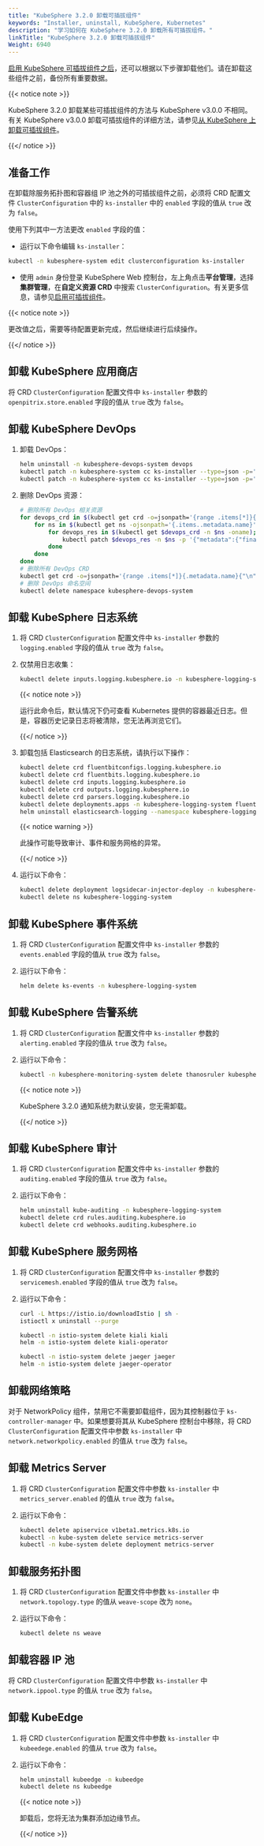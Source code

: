 ```yaml
---
title: "KubeSphere 3.2.0 卸载可插拔组件"
keywords: "Installer, uninstall, KubeSphere, Kubernetes"
description: "学习如何在 KubeSphere 3.2.0 卸载所有可插拔组件。"
linkTitle: "KubeSphere 3.2.0 卸载可插拔组件"
Weight: 6940
---
```


[启用 KubeSphere 可插拔组件之后](../../pluggable-components/)，还可以根据以下步骤卸载他们。请在卸载这些组件之前，备份所有重要数据。

{{< notice note >}}

KubeSphere 3.2.0 卸载某些可插拔组件的方法与 KubeSphere v3.0.0 不相同。有关 KubeSphere v3.0.0 卸载可插拔组件的详细方法，请参见[从 KubeSphere 上卸载可插拔组件](https://v3-0.docs.kubesphere.io/zh/docs/faq/installation/uninstall-pluggable-components/)。


{{</ notice >}}

## 准备工作

在卸载除服务拓扑图和容器组 IP 池之外的可插拔组件之前，必须将 CRD 配置文件 `ClusterConfiguration` 中的 `ks-installer` 中的 `enabled` 字段的值从 `true` 改为 `false`。

使用下列其中一方法更改 `enabled` 字段的值：

- 运行以下命令编辑 `ks-installer`：

```bash
kubectl -n kubesphere-system edit clusterconfiguration ks-installer
```

- 使用 `admin` 身份登录 KubeSphere Web 控制台，左上角点击**平台管理**，选择**集群管理**，在**自定义资源 CRD** 中搜索 `ClusterConfiguration`。有关更多信息，请参见[启用可插拔组件](../../pluggable-components/)。

{{< notice note >}}

更改值之后，需要等待配置更新完成，然后继续进行后续操作。

{{</ notice >}}

## 卸载 KubeSphere 应用商店

将 CRD `ClusterConfiguration`  配置文件中 `ks-installer` 参数的 `openpitrix.store.enabled` 字段的值从 `true` 改为 `false`。

## 卸载 KubeSphere DevOps

1. 卸载 DevOps：

   ```bash
   helm uninstall -n kubesphere-devops-system devops
   kubectl patch -n kubesphere-system cc ks-installer --type=json -p='[{"op": "remove", "path": "/status/devops"}]'
   kubectl patch -n kubesphere-system cc ks-installer --type=json -p='[{"op": "replace", "path": "/spec/devops/enabled", "value": false}]'
   ```
2. 删除 DevOps 资源：

   ```bash
   # 删除所有 DevOps 相关资源
   for devops_crd in $(kubectl get crd -o=jsonpath='{range .items[*]}{.metadata.name}{"\n"}{end}' | grep "devops.kubesphere.io"); do
       for ns in $(kubectl get ns -ojsonpath='{.items..metadata.name}'); do
           for devops_res in $(kubectl get $devops_crd -n $ns -oname); do
               kubectl patch $devops_res -n $ns -p '{"metadata":{"finalizers":[]}}' --type=merge
           done
       done
   done
   # 删除所有 DevOps CRD
   kubectl get crd -o=jsonpath='{range .items[*]}{.metadata.name}{"\n"}{end}' | grep "devops.kubesphere.io" | xargs -I crd_name kubectl delete crd crd_name
   # 删除 DevOps 命名空间
   kubectl delete namespace kubesphere-devops-system
   ```


## 卸载 KubeSphere 日志系统

1. 将 CRD `ClusterConfiguration`  配置文件中 `ks-installer` 参数的 `logging.enabled` 字段的值从 `true` 改为 `false`。

2. 仅禁用日志收集：

   ```bash
   kubectl delete inputs.logging.kubesphere.io -n kubesphere-logging-system tail
   ```

   {{< notice note >}}

   运行此命令后，默认情况下仍可查看 Kubernetes 提供的容器最近日志。但是，容器历史记录日志将被清除，您无法再浏览它们。

   {{</ notice >}}

3. 卸载包括 Elasticsearch 的日志系统，请执行以下操作：

   ```bash
   kubectl delete crd fluentbitconfigs.logging.kubesphere.io
   kubectl delete crd fluentbits.logging.kubesphere.io
   kubectl delete crd inputs.logging.kubesphere.io
   kubectl delete crd outputs.logging.kubesphere.io
   kubectl delete crd parsers.logging.kubesphere.io
   kubectl delete deployments.apps -n kubesphere-logging-system fluentbit-operator
   helm uninstall elasticsearch-logging --namespace kubesphere-logging-system
   ```

   {{< notice warning >}}

   此操作可能导致审计、事件和服务网格的异常。

   {{</ notice >}}
   
3. 运行以下命令：

   ```bash
   kubectl delete deployment logsidecar-injector-deploy -n kubesphere-logging-system
   kubectl delete ns kubesphere-logging-system
   ```

## 卸载 KubeSphere 事件系统

1. 将 CRD `ClusterConfiguration`  配置文件中 `ks-installer` 参数的 `events.enabled` 字段的值从 `true` 改为 `false`。

2. 运行以下命令：

   ```bash
   helm delete ks-events -n kubesphere-logging-system
   ```

## 卸载 KubeSphere 告警系统

1. 将 CRD `ClusterConfiguration`  配置文件中 `ks-installer` 参数的 `alerting.enabled` 字段的值从 `true` 改为 `false`。

2. 运行以下命令：

   ```bash
   kubectl -n kubesphere-monitoring-system delete thanosruler kubesphere
   ```

   {{< notice note >}}

   KubeSphere 3.2.0 通知系统为默认安装，您无需卸载。

   {{</ notice >}} 


## 卸载 KubeSphere 审计

1. 将 CRD `ClusterConfiguration`  配置文件中 `ks-installer` 参数的 `auditing.enabled` 字段的值从 `true` 改为 `false`。

2. 运行以下命令：

   ```bash
   helm uninstall kube-auditing -n kubesphere-logging-system
   kubectl delete crd rules.auditing.kubesphere.io
   kubectl delete crd webhooks.auditing.kubesphere.io
   ```

## 卸载 KubeSphere 服务网格

1. 将 CRD `ClusterConfiguration`  配置文件中 `ks-installer` 参数的 `servicemesh.enabled` 字段的值从 `true` 改为 `false`。

2. 运行以下命令：

   ```bash
   curl -L https://istio.io/downloadIstio | sh -
   istioctl x uninstall --purge
   
   kubectl -n istio-system delete kiali kiali
   helm -n istio-system delete kiali-operator
   
   kubectl -n istio-system delete jaeger jaeger
   helm -n istio-system delete jaeger-operator
   ```

## 卸载网络策略

对于 NetworkPolicy 组件，禁用它不需要卸载组件，因为其控制器位于 `ks-controller-manager` 中。如果想要将其从 KubeSphere 控制台中移除，将 CRD `ClusterConfiguration`  配置文件中参数 `ks-installer` 中 `network.networkpolicy.enabled` 的值从 `true` 改为 `false`。

## 卸载 Metrics Server

1. 将 CRD `ClusterConfiguration`  配置文件中参数 `ks-installer` 中 `metrics_server.enabled` 的值从 `true` 改为 `false`。

2. 运行以下命令：

   ```bash
   kubectl delete apiservice v1beta1.metrics.k8s.io
   kubectl -n kube-system delete service metrics-server
   kubectl -n kube-system delete deployment metrics-server
   ```

## 卸载服务拓扑图

1. 将 CRD `ClusterConfiguration`  配置文件中参数 `ks-installer` 中 `network.topology.type` 的值从 `weave-scope` 改为 `none`。

2. 运行以下命令：

   ```bash
   kubectl delete ns weave
   ```

## 卸载容器 IP 池

将 CRD `ClusterConfiguration`  配置文件中参数 `ks-installer` 中 `network.ippool.type` 的值从 `true` 改为 `false`。

## 卸载 KubeEdge

1. 将 CRD `ClusterConfiguration`  配置文件中参数 `ks-installer` 中 `kubeedege.enabled` 的值从 `true` 改为 `false`。

2. 运行以下命令：

   ```bash
   helm uninstall kubeedge -n kubeedge
   kubectl delete ns kubeedge
   ```
   
   {{< notice note >}}
   
   卸载后，您将无法为集群添加边缘节点。
   
   {{</ notice >}}

